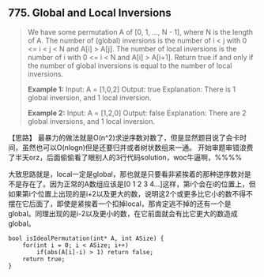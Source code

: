 ## 775. Global and Local Inversions

> We have some permutation A of [0, 1, ..., N - 1], where N is the length of A. The number of (global) inversions is the number of i < j with 0 <= i < j < N and A[i] > A[j]. The number of local inversions is the number of i with 0 <= i < N and A[i] > A[i+1]. Return true if and only if the number of global inversions is equal to the number of local inversions.
>
> **Example 1:** 
> Input: A = [1,0,2] 
> Output: true 
> Explanation: There is 1 global inversion, and 1 local inversion.
>
> **Example 2:** 
> Input: A = [1,2,0] 
> Output: false 
> Explanation: There are 2 global inversions, and 1 local inversion.

【思路】
最暴力的做法就是O(n^2)求逆序数对数了，但是显然题目说了会卡时间，虽然也可以O(nlogn)但是还要归并或者树状数组来一通。
开始审题审错浪费了半天orz，后面偷偷看了眼别人的3行代码solution，woc牛逼啊，%%%%

大致思路就是，local一定是global，那也就是只要看非紧挨着的那种逆序数对是不是存在了。因为正常的A数组应该是[0 1 2 3 4...]这样，第i个会在i的位置上，但如果第i个位置上出现的是i+2以及更大的数，说明这2个或更多比它小的数不得不摆在它后面了，即使是紧挨着一个扣掉local，那肯定逃不掉的还有一个是global。同理出现的是i-2以及更小的数，在它前面就会有比它更大的数造成global。

```
bool isIdealPermutation(int* A, int ASize) {
	for(int i = 0; i < ASize; i++)
    	if(abs(A[i]-i) > 1) return false;
	return true;
}
```